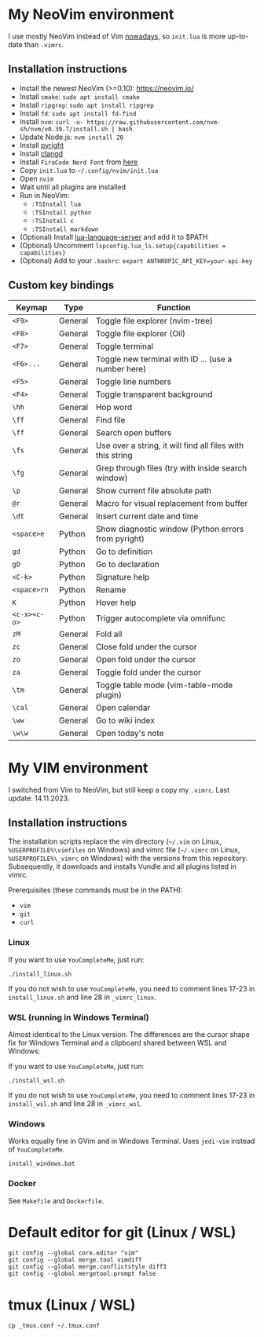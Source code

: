 # My NeoVim environment

I use mostly NeoVim instead of Vim [nowadays](nowadays), so `init.lua` is more up-to-date than `.vimrc`.

## Installation instructions

- Install the newest NeoVim (>=0.10): https://neovim.io/
- Install `cmake`: `sudo apt install cmake`
- Install `ripgrep`: `sudo apt install ripgrep`
- Install `fd`: `sudo apt install fd-find`
- Install `nvm`: `curl -o- https://raw.githubusercontent.com/nvm-sh/nvm/v0.39.7/install.sh | bash`
- Update Node.js: `nvm install 20`
- Install [pyright](https://microsoft.github.io/pyright/#/installation)
- Install [clangd](https://clangd.llvm.org/)
- Install `FiraCode Nerd Font` from [here](https://www.nerdfonts.com/font-downloads)
- Copy `init.lua` to `~/.config/nvim/init.lua`
- Open `nvim`
- Wait until all plugins are installed
- Run in NeoVim:
    - `:TSInstall lua`
    - `:TSInstall python`
    - `:TSInstall c`
    - `:TSInstall markdown`
- (Optional) Install [lua-language-server](https://luals.github.io/wiki/build/) and add it to $PATH
- (Optional) Uncomment `lspconfig.lua_ls.setup{capabilities = capabilities}`
- (Optional) Add to your `.bashrc`: `export ANTHROPIC_API_KEY=your-api-key`

## Custom key bindings

| Keymap       | Type    | Function                                                   |
|--------------|---------|------------------------------------------------------------|
| `<F9>`       | General | Toggle file explorer (nvim-tree)                           |
| `<F8>`       | General | Toggle file explorer (Oil)                                 |
| `<F7>`       | General | Toggle terminal                                            |
| `<F6>...`    | General | Toggle new terminal with ID ... (use a number here)        |
| `<F5>`       | General | Toggle line numbers                                        |
| `<F4>`       | General | Toggle transparent background                              |
| `\hh`        | General | Hop word                                                   |
| `\ff`        | General | Find file                                                  |
| `\ff`        | General | Search open buffers                                        |
| `\fs`        | General | Use over a string, it will find all files with this string |
| `\fg`        | General | Grep through files (try with <c-f> inside search window)   |
| `\p`         | General | Show current file absolute path                            |
| `@r`         | General | Macro for visual replacement from buffer                   |
| `\dt`        | General | Insert current date and time                               |
| `<space>e`   | Python  | Show diagnostic window (Python errors from pyright)        |
| `gd`         | Python  | Go to definition                                           |
| `gD`         | Python  | Go to declaration                                          |
| `<C-k>`      | Python  | Signature help                                             |
| `<space>rn`  | Python  | Rename                                                     |
| `K`          | Python  | Hover help                                                 |
| `<c-x><c-o>` | Python  | Trigger autocomplete via omnifunc                          |
| `zM`         | General | Fold all                                                   |
| `zc`         | General | Close fold under the cursor                                |
| `zo`         | General | Open fold under the cursor                                 |
| `za`         | General | Toggle fold under the cursor                               |
| `\tm`        | General | Toggle table mode (vim-table-mode plugin)                  |
| `\cal`       | General | Open calendar                                              |
| `\ww`        | General | Go to wiki index                                           |
| `\w\w`       | General | Open today's note                                          |


# My VIM environment

I switched from Vim to NeoVim, but still keep a copy my `.vimrc`. Last update: 14.11.2023.

## Installation instructions

The installation scripts replace the vim directory (`~/.vim` on Linux, `%USERPROFILE%\vimfiles` on Windows) and vimrc file (`~/.vimrc` on Linux, `%USERPROFILE%\_vimrc` on Windows) with the versions from this repository. Subsequently, it downloads and installs Vundle and all plugins listed in vimrc.

Prerequisites (these commands must be in the PATH):
- `vim`
- `git`
- `curl`

### Linux

If you want to use `YouCompleteMe`, just run:
```
./install_linux.sh
```

If you do not wish to use `YouCompleteMe`, you need to comment lines 17-23 in `install_linux.sh` and line 28 in `_vimrc_linux`.

### WSL (running in Windows Terminal)

Almost identical to the Linux version. The differences are the cursor shape fix for Windows Terminal and a clipboard shared between WSL and Windows:

If you want to use `YouCompleteMe`, just run:
```
./install_wsl.sh
```

If you do not wish to use `YouCompleteMe`, you need to comment lines 17-23 in `install_wsl.sh` and line 28 in `_vimrc_wsl`.

### Windows

Works equally fine in GVim and in Windows Terminal.
Uses `jedi-vim` instead of `YouCompleteMe`.
```
install_windows.bat
```

### Docker

See `Makefile` and `Dockerfile`.

# Default editor for git (Linux / WSL)
```
git config --global core.editor "vim"
git config --global merge.tool vimdiff
git config --global merge.conflictstyle diff3
git config --global mergetool.prompt false
```

# tmux (Linux / WSL)
```
cp _tmux.conf ~/.tmux.conf
```
